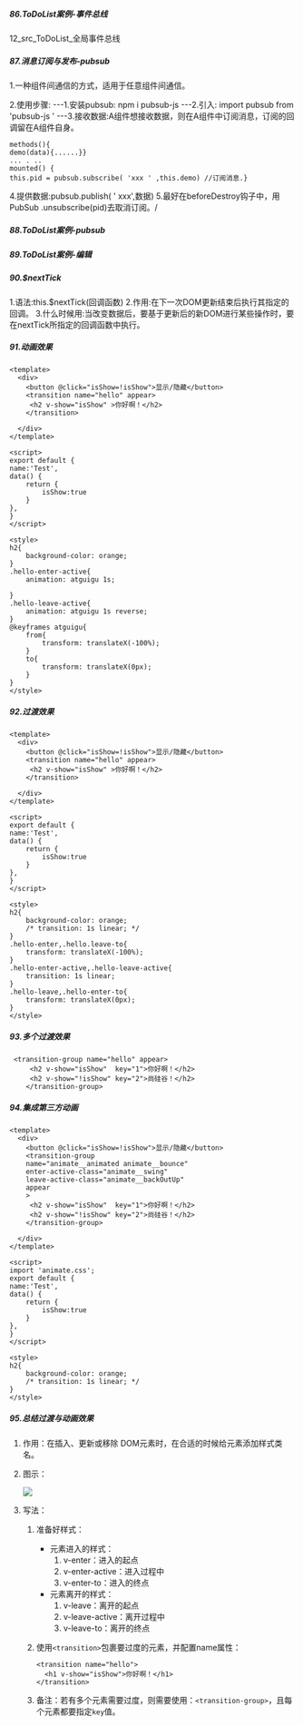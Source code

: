 ##### 86.ToDoList案例-事件总线

12_src_ToDoList_全局事件总线

##### 87.消息订阅与发布-pubsub

1.一种组件间通信的方式，适用于任意组件间通信。

2.使用步骤:
---1.安装pubsub: npm i pubsub-js
---2.引入: import pubsub from 'pubsub-js '
---3.接收数据:A组件想接收数据，则在A组件中订阅消息，订阅的回调留在A组件自身。

```
methods(){
demo(data){......}}
... . ..
mounted() {
this.pid = pubsub.subscribe( 'xxx ' ,this.demo) //订阅消息.}
```

4.提供数据:pubsub.publish( ' xxx',数据)
5.最好在beforeDestroy钩子中，用PubSub .unsubscribe(pid)去<span style="co1or : red">取消订阅。</span>/

##### 88.ToDoList案例-pubsub

##### 89.ToDoList案例-编辑

##### 90.$nextTick

1.语法:this.$nextTick(回调函数)
2.作用:在下一次DOM更新结束后执行其指定的回调。
3.什么时候用:当改变数据后，要基于更新后的新DOM进行某些操作时，要在nextTick所指定的回调函数中执行。

##### 91.动画效果

```
<template>
  <div>
    <button @click="isShow=!isShow">显示/隐藏</button>
    <transition name="hello" appear>
     <h2 v-show="isShow" >你好啊！</h2>
    </transition>
   
  </div>
</template>

<script>
export default {
name:'Test',
data() {
    return {
        isShow:true
    }
},
}
</script>

<style>
h2{
    background-color: orange;
}
.hello-enter-active{
    animation: atguigu 1s;

}
.hello-leave-active{
    animation: atguigu 1s reverse;
}
@keyframes atguigu{
    from{
        transform: translateX(-100%);
    }
    to{
        transform: translateX(0px);
    }
}
</style>
```



##### 92.过渡效果

```
<template>
  <div>
    <button @click="isShow=!isShow">显示/隐藏</button>
    <transition name="hello" appear>
     <h2 v-show="isShow" >你好啊！</h2>
    </transition>
   
  </div>
</template>

<script>
export default {
name:'Test',
data() {
    return {
        isShow:true
    }
},
}
</script>

<style>
h2{
    background-color: orange;
    /* transition: 1s linear; */
}
.hello-enter,.hello.leave-to{
    transform: translateX(-100%);
}
.hello-enter-active,.hello-leave-active{
    transition: 1s linear;
}
.hello-leave,.hello-enter-to{
    transform: translateX(0px);
}
</style>
```

##### 93.多个过渡效果

```
 <transition-group name="hello" appear>
     <h2 v-show="isShow"  key="1">你好啊！</h2>
     <h2 v-show="!isShow" key="2">尚硅谷！</h2>
    </transition-group>
```

##### 94.集成第三方动画

```
<template>
  <div>
    <button @click="isShow=!isShow">显示/隐藏</button>
    <transition-group 
    name="animate__animated animate__bounce" 
    enter-active-class="animate__swing"
    leave-active-class="animate__backOutUp"
    appear
    >
     <h2 v-show="isShow"  key="1">你好啊！</h2>
     <h2 v-show="!isShow" key="2">尚硅谷！</h2>
    </transition-group>
   
  </div>
</template>

<script>
import 'animate.css';
export default {
name:'Test',
data() {
    return {
        isShow:true
    }
},
}
</script>

<style>
h2{
    background-color: orange;
    /* transition: 1s linear; */
}
</style>
```

##### 95.总结过渡与动画效果

1. 作用：在插入、更新或移除 DOM元素时，在合适的时候给元素添加样式类名。

2. 图示：

   ![](assets/过渡与动画.png)

3. 写法：

   1. 准备好样式：

      - 元素进入的样式：
        1. v-enter：进入的起点
        2. v-enter-active：进入过程中
        3. v-enter-to：进入的终点
      - 元素离开的样式：
        1. v-leave：离开的起点
        2. v-leave-active：离开过程中
        3. v-leave-to：离开的终点

   2. 使用```<transition>```包裹要过度的元素，并配置name属性：

      ```vue
      <transition name="hello">
      	<h1 v-show="isShow">你好啊！</h1>
      </transition>
      ```

   3. 备注：若有多个元素需要过度，则需要使用：```<transition-group>```，且每个元素都要指定```key```值。

